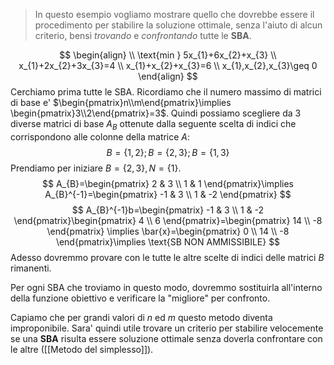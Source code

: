 > In questo esempio vogliamo mostrare quello che dovrebbe essere il procedimento per stabilire la soluzione ottimale, senza l'aiuto di alcun criterio, bensì *trovando* e *confrontando* tutte le **SBA**.


$$
\begin{align} \\
\text{min } 5x_{1}+6x_{2}+x_{3} \\
x_{1}+2x_{2}+3x_{3}=4 \\
x_{1}+x_{2}+x_{3}=6 \\
x_{1},x_{2},x_{3}\geq 0
\end{align}
$$
Cerchiamo prima tutte le SBA.
Ricordiamo che il numero massimo di matrici di base e' $\begin{pmatrix}n\\m\end{pmatrix}\implies \begin{pmatrix}3\\2\end{pmatrix}=3$.
Quindi possiamo scegliere da 3 diverse matrici di base $A_{B}$ ottenute dalla seguente scelta di indici che corrispondono alle colonne della matrice $A$:
$$
B=\{ 1,2 \};B=\{ 2,3 \};B=\{ 1,3 \}
$$
Prendiamo per iniziare $B=\{ 2,3 \},N=\{ 1 \}$.
$$
A_{B}=\begin{pmatrix}
2 & 3 \\
1 & 1
\end{pmatrix}\implies A_{B}^{-1}=\begin{pmatrix}
-1 & 3 \\
1 & -2
\end{pmatrix}
$$
$$
A_{B}^{-1}b=\begin{pmatrix}
-1 & 3 \\
1 & -2
\end{pmatrix}\begin{pmatrix}
4 \\
6
\end{pmatrix}=\begin{pmatrix}
14 \\
-8
\end{pmatrix} \implies \bar{x}=\begin{pmatrix}
0 \\
14 \\
-8
\end{pmatrix}\implies \text{SB NON AMMISSIBILE}
$$
Adesso dovremmo provare con le tutte le altre scelte di indici delle matrici $B$ rimanenti.

Per ogni SBA che troviamo in questo modo, dovremmo sostituirla all'interno della funzione obiettivo e verificare la "migliore" per confronto.

Capiamo che per grandi valori di $n$ ed $m$ questo metodo diventa improponibile. Sara' quindi utile trovare un criterio per stabilire velocemente se una **SBA** risulta essere soluzione ottimale senza doverla confrontare con le altre ([[Metodo del simplesso]]).
